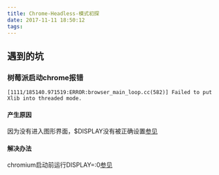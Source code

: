 ```yaml
---
title: Chrome-Headless-模式初探
date: 2017-11-11 18:50:12
tags:
---
```


##  遇到的坑
###  树莓派启动chrome报错
`[1111/185140.971519:ERROR:browser_main_loop.cc(582)] Failed to put Xlib into threaded mode.`
#### 产生原因
因为没有进入图形界面，$DISPLAY没有被正确设置[参见](https://github.com/RPi-Distro/repo/issues/58)
#### 解决办法
chromium启动前运行DISPLAY=:0[参见](https://www.raspberrypi.org/forums/viewtopic.php?t=176129)
